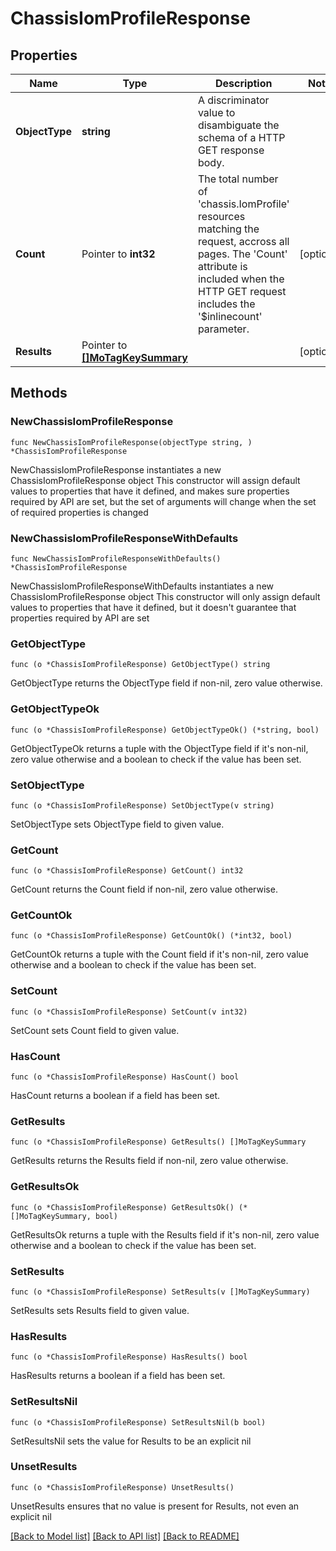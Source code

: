 # ChassisIomProfileResponse

## Properties

Name | Type | Description | Notes
------------ | ------------- | ------------- | -------------
**ObjectType** | **string** | A discriminator value to disambiguate the schema of a HTTP GET response body. | 
**Count** | Pointer to **int32** | The total number of &#39;chassis.IomProfile&#39; resources matching the request, accross all pages. The &#39;Count&#39; attribute is included when the HTTP GET request includes the &#39;$inlinecount&#39; parameter. | [optional] 
**Results** | Pointer to [**[]MoTagKeySummary**](MoTagKeySummary.md) |  | [optional] 

## Methods

### NewChassisIomProfileResponse

`func NewChassisIomProfileResponse(objectType string, ) *ChassisIomProfileResponse`

NewChassisIomProfileResponse instantiates a new ChassisIomProfileResponse object
This constructor will assign default values to properties that have it defined,
and makes sure properties required by API are set, but the set of arguments
will change when the set of required properties is changed

### NewChassisIomProfileResponseWithDefaults

`func NewChassisIomProfileResponseWithDefaults() *ChassisIomProfileResponse`

NewChassisIomProfileResponseWithDefaults instantiates a new ChassisIomProfileResponse object
This constructor will only assign default values to properties that have it defined,
but it doesn't guarantee that properties required by API are set

### GetObjectType

`func (o *ChassisIomProfileResponse) GetObjectType() string`

GetObjectType returns the ObjectType field if non-nil, zero value otherwise.

### GetObjectTypeOk

`func (o *ChassisIomProfileResponse) GetObjectTypeOk() (*string, bool)`

GetObjectTypeOk returns a tuple with the ObjectType field if it's non-nil, zero value otherwise
and a boolean to check if the value has been set.

### SetObjectType

`func (o *ChassisIomProfileResponse) SetObjectType(v string)`

SetObjectType sets ObjectType field to given value.


### GetCount

`func (o *ChassisIomProfileResponse) GetCount() int32`

GetCount returns the Count field if non-nil, zero value otherwise.

### GetCountOk

`func (o *ChassisIomProfileResponse) GetCountOk() (*int32, bool)`

GetCountOk returns a tuple with the Count field if it's non-nil, zero value otherwise
and a boolean to check if the value has been set.

### SetCount

`func (o *ChassisIomProfileResponse) SetCount(v int32)`

SetCount sets Count field to given value.

### HasCount

`func (o *ChassisIomProfileResponse) HasCount() bool`

HasCount returns a boolean if a field has been set.

### GetResults

`func (o *ChassisIomProfileResponse) GetResults() []MoTagKeySummary`

GetResults returns the Results field if non-nil, zero value otherwise.

### GetResultsOk

`func (o *ChassisIomProfileResponse) GetResultsOk() (*[]MoTagKeySummary, bool)`

GetResultsOk returns a tuple with the Results field if it's non-nil, zero value otherwise
and a boolean to check if the value has been set.

### SetResults

`func (o *ChassisIomProfileResponse) SetResults(v []MoTagKeySummary)`

SetResults sets Results field to given value.

### HasResults

`func (o *ChassisIomProfileResponse) HasResults() bool`

HasResults returns a boolean if a field has been set.

### SetResultsNil

`func (o *ChassisIomProfileResponse) SetResultsNil(b bool)`

 SetResultsNil sets the value for Results to be an explicit nil

### UnsetResults
`func (o *ChassisIomProfileResponse) UnsetResults()`

UnsetResults ensures that no value is present for Results, not even an explicit nil

[[Back to Model list]](../README.md#documentation-for-models) [[Back to API list]](../README.md#documentation-for-api-endpoints) [[Back to README]](../README.md)


